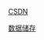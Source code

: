 [CSDN](https://blog.csdn.net/qq_41412237/article/details/119489211?ops_request_misc=&request_id=&biz_id=102&utm_term=%E5%87%BD%E6%95%B0%E6%A0%88%E5%B8%A7&utm_medium=distribute.pc_search_result.none-task-blog-2~all~sobaiduweb~default-3-119489211.nonecase&spm=1018.2226.3001.4187)

[数据储存](./数据储存.md)